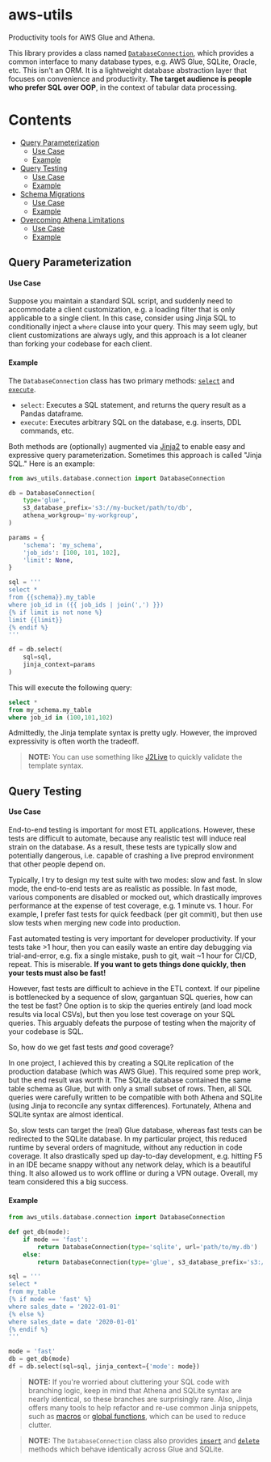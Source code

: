 # aws-utils

Productivity tools for AWS Glue and Athena.

This library provides a class named [`DatabaseConnection`](aws_utils/database/connection.py), which provides a common interface to many database types, e.g. AWS Glue, SQLite, Oracle, etc.  This isn't an ORM.  It is a lightweight database abstraction layer that focuses on convenience and productivity.  **The target audience is people who prefer SQL over OOP**, in the context of tabular data processing.



# Contents

- [Query Parameterization](#query-parameterization)
    - [Use Case](#use-case)
    - [Example](#example)
- [Query Testing](#query-testing)
    - [Use Case](#use-case-1)
    - [Example](#example-1)
- [Schema Migrations](#schema-migrations)
    - [Use Case](#use-case-2)
    - [Example](#example-2)
- [Overcoming Athena Limitations](#overcoming-athena-limitations)
    - [Use Case](#use-case-3)
    - [Example](#example-3)



## Query Parameterization

#### Use Case

Suppose you maintain a standard SQL script, and suddenly need to accommodate a client customization, e.g. a loading filter that is only applicable to a single client.  In this case, consider using Jinja SQL to conditionally inject a `where` clause into your query.  This may seem ugly, but client customizations are always ugly, and this approach is a lot cleaner than forking your codebase for each client.

#### Example

The `DatabaseConnection` class has two primary methods:  [`select`](/aws_utils/database/connection.py#L136) and [`execute`](/aws_utils/database/connection.py#L256).

- `select`:  Executes a SQL statement, and returns the query result as a Pandas dataframe.
- `execute`:  Executes arbitrary SQL on the database, e.g. inserts, DDL commands, etc.

Both methods are (optionally) augmented via [Jinja2](https://jinja.palletsprojects.com/en/3.1.x/) to enable easy and expressive query parameterization.  Sometimes this approach is called "Jinja SQL."  Here is an example:

```python
from aws_utils.database.connection import DatabaseConnection

db = DatabaseConnection(
    type='glue',
    s3_database_prefix='s3://my-bucket/path/to/db',
    athena_workgroup='my-workgroup',
)

params = {
    'schema': 'my_schema',
    'job_ids': [100, 101, 102],
    'limit': None,
}

sql = '''
select *
from {{schema}}.my_table
where job_id in ({{ job_ids | join(',') }})
{% if limit is not none %}
limit {{limit}}
{% endif %}
'''

df = db.select(
    sql=sql,
    jinja_context=params
)
```

This will execute the following query:

```sql
select *
from my_schema.my_table
where job_id in (100,101,102)
```

Admittedly, the Jinja template syntax is pretty ugly.  However, the improved expressivity is often worth the tradeoff.

> **NOTE:** You can use something like [J2Live](https://j2live.ttl255.com) to quickly validate the template syntax.


## Query Testing

#### Use Case

End-to-end testing is important for most ETL applications.  However, these tests are difficult to automate, because any realistic test will induce real strain on the database.  As a result, these tests are typically slow and potentially dangerous, i.e. capable of crashing a live preprod environment that other people depend on.

Typically, I try to design my test suite with two modes:  slow and fast.  In slow mode, the end-to-end tests are as realistic as possible.  In fast mode, various components are disabled or mocked out, which drastically improves performance at the expense of test coverage, e.g. 1 minute vs. 1 hour.  For example, I prefer fast tests for quick feedback (per git commit), but then use slow tests when merging new code into production.

Fast automated testing is very important for developer productivity.  If your tests take >1 hour, then you can easily waste an entire day debugging via trial-and-error, e.g. fix a single mistake, push to git, wait ~1 hour for CI/CD, repeat.  This is miserable.  **If you want to gets things done quickly, then your tests must also be fast!**

However, fast tests are difficult to achieve in the ETL context.  If our pipeline is bottlenecked by a sequence of slow, gargantuan SQL queries, how can the test be fast?  One option is to skip the queries entirely (and load mock results via local CSVs), but then you lose test coverage on your SQL queries.  This arguably defeats the purpose of testing when the majority of your codebase is SQL.

So, how do we get fast tests *and* good coverage?

In one project, I achieved this by creating a SQLite replication of the production database (which was AWS Glue).  This required some prep work, but the end result was worth it.  The SQLite database contained the same table schema as Glue, but with only a small subset of rows.  Then, all SQL queries were carefully written to be compatible with both Athena and SQLite (using Jinja to reconcile any syntax differences).  Fortunately, Athena and SQLite syntax are almost identical.

So, slow tests can target the (real) Glue database, whereas fast tests can be redirected to the SQLite database.  In my particular project, this reduced runtime by several orders of magnitude, without any reduction in code coverage.  It also drastically sped up day-to-day development, e.g. hitting F5 in an IDE became snappy without any network delay, which is a beautiful thing.  It also allowed us to work offline or during a VPN outage.  Overall, my team considered this a big success.

#### Example

```python
from aws_utils.database.connection import DatabaseConnection

def get_db(mode):
    if mode == 'fast':
        return DatabaseConnection(type='sqlite', url='path/to/my.db')
    else:
        return DatabaseConnection(type='glue', s3_database_prefix='s3://my-bucket/path/to/db', athena_workgroup='my-workgroup')

sql = '''
select *
from my_table
{% if mode == 'fast' %}
where sales_date = '2022-01-01'
{% else %}
where sales_date = date '2020-01-01'
{% endif %}
'''

mode = 'fast'
db = get_db(mode)
df = db.select(sql=sql, jinja_context={'mode': mode})
```

> **NOTE:** If you're worried about cluttering your SQL code with branching logic, keep in mind that Athena and SQLite syntax are nearly identical, so these branches are surprisingly rare.  Also, Jinja offers many tools to help refactor and re-use common Jinja snippets, such as [macros](https://ttl255.com/jinja2-tutorial-part-5-macros) or [global functions](https://stackoverflow.com/questions/6036082/call-a-python-function-from-jinja2), which can be used to reduce clutter.  

> **NOTE:**  The `DatabaseConnection` class also provides [`insert`](/aws_utils/database/connection.py#L320) and [`delete`](/aws-utils/blob/master/aws_utils/database/connection.py#L411) methods which behave identically across Glue and SQLite.